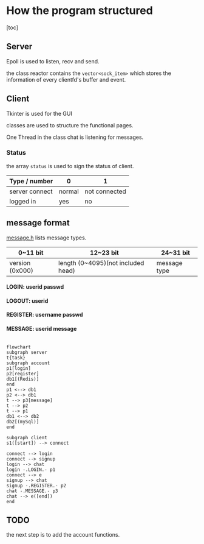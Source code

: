 # How the program structured 

[toc]

## Server 

Epoll is used to listen, recv and send.

the class reactor contains the `vector<sock_item>` which  stores the information of every clientfd's buffer and event. 

## Client 

Tkinter is used for the GUI

classes are used to structure the functional pages.

One Thread in the class chat is listening for messages.

### Status

the array `status` is used to sign the status of  client.

| Type / number  | 0      | 1             |
| :------------- | ------ | ------------- |
| server connect | normal | not connected |
| logged in      | yes    | no            |

## message format 

 [message.h](./server.message/h) lists message types.

| 0~11 bit        | 12~23 bit                          | 24~31 bit    |
| --------------- | ---------------------------------- | ------------ |
| version (0x000) | length (0~4095)(not included head) | message type |

#### LOGIN: userid passwd
#### LOGOUT: userid

#### REGISTER: username passwd

#### MESSAGE: userid message

 ```mermaid
   
flowchart
subgraph server
t{task}
subgraph account
p1[login]
p2[register]
db1[(Redis)]
end
p1 <--> db1
p2 <--> db1
t --> p3[message]
t --> p2
t --> p1
db1 <--> db2
db2[(mySql)]
end

subgraph client
s1([start]) --> connect

connect --> login
connect --> signup
login --> chat
login -.LOGIN.- p1
connect --> e
signup --> chat
signup -.REGISTER.- p2
chat -.MESSAGE.- p3
chat --> e([end])
end

 ```

## TODO 

the next step is to add the account functions.

